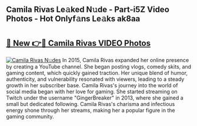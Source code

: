 ## Camila Rivas Le𝚊ked N𝚞de - Part-i5Z Video Photos - Hot Onlyf𝚊ns Le𝚊ks ak8aa

# <h2><a href="http://ab51132.deff.icu/?id=Camila+Rivas">🔗 New 👉🔴 Camila Rivas VIDEO Photos</a></h2>

[![Camila Rivas N𝚞des](https://i.imgur.com/rIISA9y.gif)](http://ab51132.deff.icu/?id=Camila+Rivas)
In 2015, Camila Rivas expanded her online presence by creating a YouTube channel. She began posting vlogs, comedy skits, and gaming content, which quickly gained traction. Her unique blend of humor, authenticity, and vulnerability resonated with viewers, leading to a steady growth in her subscriber base. Camila Rivas's journey into the world of social media began with her love for gaming. She started streaming on Twitch under the username "GingerBreaker" in 2013, where she gained a small but dedicated following. Camila Rivas's charisma and infectious energy shone through her streams, making her a popular figure in the gaming community.
